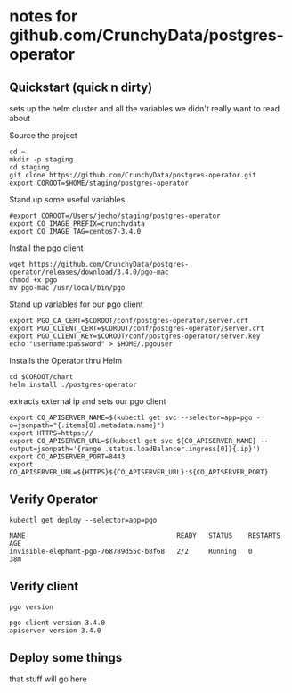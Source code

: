 # notes for github.com/CrunchyData/postgres-operator

## Quickstart (quick n dirty)
sets up the helm cluster and all the variables we didn't really want to read about

Source the project
```
cd ~
mkdir -p staging
cd staging
git clone https://github.com/CrunchyData/postgres-operator.git
export COROOT=$HOME/staging/postgres-operator
```

Stand up some useful variables
```
#export COROOT=/Users/jecho/staging/postgres-operator
export CO_IMAGE_PREFIX=crunchydata
export CO_IMAGE_TAG=centos7-3.4.0
```

Install the pgo client
```
wget https://github.com/CrunchyData/postgres-operator/releases/download/3.4.0/pgo-mac
chmod +x pgo
mv pgo-mac /usr/local/bin/pgo
```

Stand up variables for our pgo client
```
export PGO_CA_CERT=$COROOT/conf/postgres-operator/server.crt
export PGO_CLIENT_CERT=$COROOT/conf/postgres-operator/server.crt
export PGO_CLIENT_KEY=$COROOT/conf/postgres-operator/server.key
echo "username:password" > $HOME/.pgouser
```

Installs the Operator thru Helm
```
cd $COROOT/chart
helm install ./postgres-operator
```
extracts external ip and sets our pgo client
```
export CO_APISERVER_NAME=$(kubectl get svc --selector=app=pgo -o=jsonpath="{.items[0].metadata.name}")
export HTTPS=https://
export CO_APISERVER_URL=$(kubectl get svc ${CO_APISERVER_NAME} --output=jsonpath='{range .status.loadBalancer.ingress[0]}{.ip}') 
export CO_APISERVER_PORT=8443
export CO_APISERVER_URL=${HTTPS}${CO_APISERVER_URL}:${CO_APISERVER_PORT}
```
## Verify Operator 
```
kubectl get deploy --selector=app=pgo
```
>
```
NAME                                      READY   STATUS    RESTARTS   AGE
invisible-elephant-pgo-768789d55c-b8f68   2/2     Running   0          38m
```

## Verify client
```
pgo version
```
>
```
pgo client version 3.4.0
apiserver version 3.4.0
```

## Deploy some things
that stuff will go here
